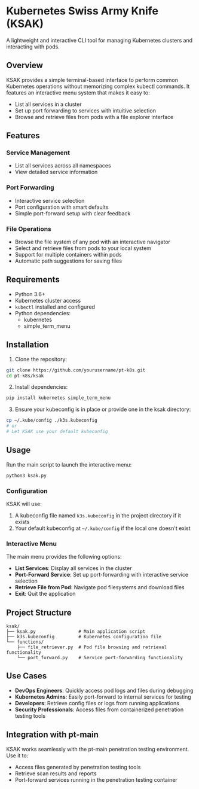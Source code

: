 # Kubernetes Swiss Army Knife (KSAK)

A lightweight and interactive CLI tool for managing Kubernetes clusters and interacting with pods.

## Overview

KSAK provides a simple terminal-based interface to perform common Kubernetes operations without memorizing complex kubectl commands. It features an interactive menu system that makes it easy to:

- List all services in a cluster
- Set up port forwarding to services with intuitive selection
- Browse and retrieve files from pods with a file explorer interface

## Features

### Service Management
- List all services across all namespaces
- View detailed service information

### Port Forwarding
- Interactive service selection
- Port configuration with smart defaults
- Simple port-forward setup with clear feedback

### File Operations
- Browse the file system of any pod with an interactive navigator
- Select and retrieve files from pods to your local system
- Support for multiple containers within pods
- Automatic path suggestions for saving files

## Requirements

- Python 3.6+
- Kubernetes cluster access
- `kubectl` installed and configured
- Python dependencies:
  - kubernetes
  - simple_term_menu

## Installation

1. Clone the repository:
```bash
git clone https://github.com/yourusername/pt-k8s.git
cd pt-k8s/ksak
```

2. Install dependencies:
```bash
pip install kubernetes simple_term_menu
```

3. Ensure your kubeconfig is in place or provide one in the ksak directory:
```bash
cp ~/.kube/config ./k3s.kubeconfig
# or
# Let KSAK use your default kubeconfig
```

## Usage

Run the main script to launch the interactive menu:

```bash
python3 ksak.py
```

### Configuration

KSAK will use:
1. A kubeconfig file named `k3s.kubeconfig` in the project directory if it exists
2. Your default kubeconfig at `~/.kube/config` if the local one doesn't exist

### Interactive Menu

The main menu provides the following options:
- **List Services**: Display all services in the cluster
- **Port-Forward Service**: Set up port-forwarding with interactive service selection
- **Retrieve File from Pod**: Navigate pod filesystems and download files
- **Exit**: Quit the application

## Project Structure

```
ksak/
├── ksak.py                # Main application script
├── k3s.kubeconfig         # Kubernetes configuration file
└── functions/
    ├── file_retriever.py  # Pod file browsing and retrieval functionality
    └── port_forward.py    # Service port-forwarding functionality
```

## Use Cases

- **DevOps Engineers**: Quickly access pod logs and files during debugging
- **Kubernetes Admins**: Easily port-forward to internal services for testing
- **Developers**: Retrieve config files or logs from running applications
- **Security Professionals**: Access files from containerized penetration testing tools

## Integration with pt-main

KSAK works seamlessly with the pt-main penetration testing environment. Use it to:

- Access files generated by penetration testing tools
- Retrieve scan results and reports
- Port-forward services running in the penetration testing container
